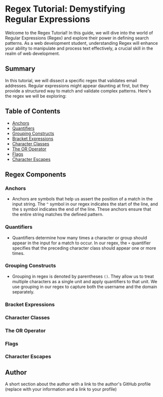 # Regex Tutorial: Demystifying Regular Expressions

Welcome to the Regex Tutorial! In this guide, we will dive into the world of Regular Expressions (Regex) and explore their power in defining search patterns. As a web development student, understanding Regex will enhance your ability to manipulate and process text effectively, a crucial skill in the realm of web development.

## Summary

In this tutorial, we will dissect a specific regex that validates email addresses. Regular expressions might appear daunting at first, but they provide a structured way to match and validate complex patterns. Here's the regex we will be exploring:

## Table of Contents

- [Anchors](#anchors)
- [Quantifiers](#quantifiers)
- [Grouping Constructs](#grouping-constructs)
- [Bracket Expressions](#bracket-expressions)
- [Character Classes](#character-classes)
- [The OR Operator](#the-or-operator)
- [Flags](#flags)
- [Character Escapes](#character-escapes)

## Regex Components

### Anchors
- Anchors are symbols that help us assert the position of a match in the input string. The ```^``` symbol in our regex indicates the start of the line, and the ```$``` symbol indicates the end of the line. These anchors ensure that the entire string matches the defined pattern.

### Quantifiers
- Quantifiers determine how many times a character or group should appear in the input for a match to occur. In our regex, the ```+``` quantifier specifies that the preceding character class should appear one or more times.

### Grouping Constructs
- Grouping in regex is denoted by parentheses ```()```. They allow us to treat multiple characters as a single unit and apply quantifiers to that unit. We use grouping in our regex to capture both the username and the domain separately.

### Bracket Expressions

### Character Classes

### The OR Operator

### Flags

### Character Escapes

## Author

A short section about the author with a link to the author's GitHub profile (replace with your information and a link to your profile)
